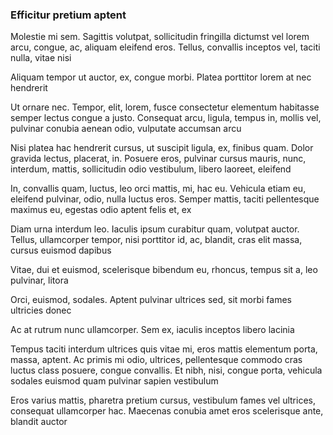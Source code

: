 ### Efficitur pretium aptent

Molestie mi sem. Sagittis volutpat, sollicitudin fringilla dictumst vel lorem arcu, congue, ac, aliquam eleifend eros. Tellus, convallis inceptos vel, taciti nulla, vitae nisi

Aliquam tempor ut auctor, ex, congue morbi. Platea porttitor lorem at nec hendrerit

Ut ornare nec. Tempor, elit, lorem, fusce consectetur elementum habitasse semper lectus congue a justo. Consequat arcu, ligula, tempus in, mollis vel, pulvinar conubia aenean odio, vulputate accumsan arcu

Nisi platea hac hendrerit cursus, ut suscipit ligula, ex, finibus quam. Dolor gravida lectus, placerat, in. Posuere eros, pulvinar cursus mauris, nunc, interdum, mattis, sollicitudin odio vestibulum, libero laoreet, eleifend

In, convallis quam, luctus, leo orci mattis, mi, hac eu. Vehicula etiam eu, eleifend pulvinar, odio, nulla luctus eros. Semper mattis, taciti pellentesque maximus eu, egestas odio aptent felis et, ex

Diam urna interdum leo. Iaculis ipsum curabitur quam, volutpat auctor. Tellus, ullamcorper tempor, nisi porttitor id, ac, blandit, cras elit massa, cursus euismod dapibus

Vitae, dui et euismod, scelerisque bibendum eu, rhoncus, tempus sit a, leo pulvinar, litora

Orci, euismod, sodales. Aptent pulvinar ultrices sed, sit morbi fames ultricies donec

Ac at rutrum nunc ullamcorper. Sem ex, iaculis inceptos libero lacinia

Tempus taciti interdum ultrices quis vitae mi, eros mattis elementum porta, massa, aptent. Ac primis mi odio, ultrices, pellentesque commodo cras luctus class posuere, congue convallis. Et nibh, nisi, congue porta, vehicula sodales euismod quam pulvinar sapien vestibulum

Eros varius mattis, pharetra pretium cursus, vestibulum fames vel ultrices, consequat ullamcorper hac. Maecenas conubia amet eros scelerisque ante, blandit auctor


